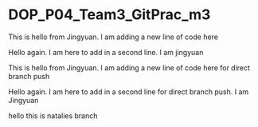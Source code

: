 # DOP_P04_Team3_GitPrac_m3

This is hello from Jingyuan. I am adding a new line of code here

Hello again. I am here to add in a second line. I am jingyuan

This is hello from Jingyuan. I am adding a new line of code here for direct branch push

Hello again. I am here to add in a second line for direct branch push. I am Jingyuan

hello this is natalies branch